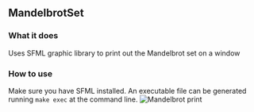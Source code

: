 ## MandelbrotSet

### What it does

Uses SFML graphic library to print out the Mandelbrot set on a window

### How to use

Make sure you have SFML installed. An executable file can be generated running
`make exec` at the command line.
![Mandelbrot print](/mandelbrot-set.png)
